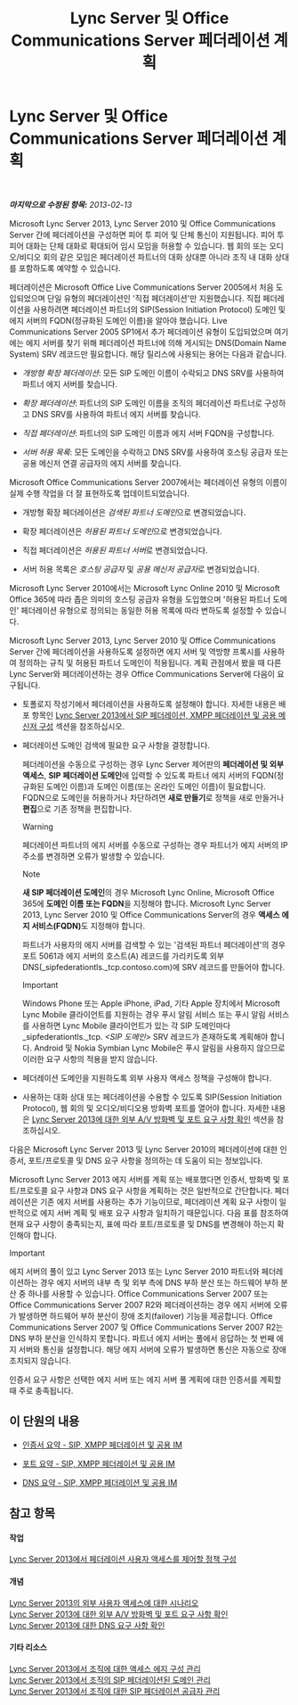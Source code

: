 ﻿---
title: Lync Server 및 Office Communications Server 페더레이션 계획
TOCTitle: Lync Server 및 Office Communications Server 페더레이션 계획
ms:assetid: c9eaf06b-054f-41a4-ad0c-499400d6c4c7
ms:mtpsurl: https://technet.microsoft.com/ko-kr/library/JJ205335(v=OCS.15)
ms:contentKeyID: 49305029
ms.date: 08/24/2015
mtps_version: v=OCS.15
ms.translationtype: HT
---

# Lync Server 및 Office Communications Server 페더레이션 계획

 

_**마지막으로 수정된 항목:** 2013-02-13_

Microsoft Lync Server 2013, Lync Server 2010 및 Office Communications Server 간에 페더레이션을 구성하면 피어 투 피어 및 단체 통신이 지원됩니다. 피어 투 피어 대화는 단체 대화로 확대되어 임시 모임을 허용할 수 있습니다. 웹 회의 또는 오디오/비디오 회의 같은 모임은 페더레이션 파트너의 대화 상대뿐 아니라 조직 내 대화 상대를 포함하도록 예약할 수 있습니다.

페더레이션은 Microsoft Office Live Communications Server 2005에서 처음 도입되었으며 단일 유형의 페더레이션인 '직접 페더레이션'만 지원했습니다. 직접 페더레이션을 사용하려면 페더레이션 파트너의 SIP(Session Initiation Protocol) 도메인 및 에지 서버의 FQDN(정규화된 도메인 이름)을 알아야 했습니다. Live Communications Server 2005 SP1에서 추가 페더레이션 유형이 도입되었으며 여기에는 에지 서버를 찾기 위해 페더레이션 파트너에 의해 게시되는 DNS(Domain Name System) SRV 레코드만 필요합니다. 해당 릴리스에 사용되는 용어는 다음과 같습니다.

  - *개방형 확장 페더레이션*: 모든 SIP 도메인 이름이 수락되고 DNS SRV를 사용하여 파트너 에지 서버를 찾습니다.

  - *확장 페더레이션*: 파트너의 SIP 도메인 이름을 조직의 페더레이션 파트너로 구성하고 DNS SRV를 사용하여 파트너 에지 서버를 찾습니다.

  - *직접 페더레이션*: 파트너의 SIP 도메인 이름과 에지 서버 FQDN을 구성합니다.

  - *서버 허용 목록*: 모든 도메인을 수락하고 DNS SRV를 사용하여 호스팅 공급자 또는 공용 메신저 연결 공급자의 에지 서버를 찾습니다.

Microsoft Office Communications Server 2007에서는 페더레이션 유형의 이름이 실제 수행 작업을 더 잘 표현하도록 업데이트되었습니다.

  - 개방형 확장 페더레이션은 *검색된 파트너 도메인*으로 변경되었습니다.

  - 확장 페더레이션은 *허용된 파트너 도메인*으로 변경되었습니다.

  - 직접 페더레이션은 *허용된 파트너 서버*로 변경되었습니다.

  - 서버 허용 목록은 *호스팅 공급자* 및 *공용 메신저 공급자*로 변경되었습니다.

Microsoft Lync Server 2010에서는 Microsoft Lync Online 2010 및 Microsoft Office 365에 따라 좁은 의미의 호스팅 공급자 유형을 도입했으며 '허용된 파트너 도메인' 페더레이션 유형으로 정의되는 동일한 허용 목록에 따라 변하도록 설정할 수 있습니다.

Microsoft Lync Server 2013, Lync Server 2010 및 Office Communications Server 간에 페더레이션을 사용하도록 설정하면 에지 서버 및 역방향 프록시를 사용하여 정의하는 규칙 및 허용된 파트너 도메인이 적용됩니다. 계획 관점에서 봤을 때 다른 Lync Server와 페더레이션하는 경우 Office Communications Server에 다음이 요구됩니다.

  - 토폴로지 작성기에서 페더레이션을 사용하도록 설정해야 합니다. 자세한 내용은 배포 항목인 [Lync Server 2013에서 SIP 페더레이션, XMPP 페더레이션 및 공용 메신저 구성](lync-server-2013-configuring-sip-federation-xmpp-federation-and-public-instant-messaging.md) 섹션을 참조하십시오.

  - 페더레이션 도메인 검색에 필요한 요구 사항을 결정합니다.
    
       페더레이션을 수동으로 구성하는 경우 Lync Server 제어판의 **페더레이션 및 외부 액세스**, **SIP 페더레이션 도메인**에 입력할 수 있도록 파트너 에지 서버의 FQDN(정규화된 도메인 이름)과 도메인 이름(또는 온라인 도메인 이름)이 필요합니다. FQDN으로 도메인을 허용하거나 차단하려면 **새로 만들기**로 정책을 새로 만들거나 **편집**으로 기존 정책을 편집합니다.
        

      > [!WARNING]
      > 페더레이션 파트너의 에지 서버를 수동으로 구성하는 경우 파트너가 에지 서버의 IP 주소를 변경하면 오류가 발생할 수 있습니다.        

      > [!NOTE]
      > <STRONG>새 SIP 페더레이션 도메인</STRONG>의 경우 Microsoft Lync Online, Microsoft Office 365에 <STRONG>도메인 이름 또는 FQDN</STRONG>을 지정해야 합니다. Microsoft Lync Server 2013, Lync Server 2010 및 Office Communications Server의 경우 <STRONG>액세스 에지 서비스(FQDN)</STRONG>도 지정해야 합니다.

    
      파트너가 사용자의 에지 서버를 검색할 수 있는 '검색된 파트너 페더레이션'의 경우 포트 5061과 에지 서버의 호스트(A) 레코드를 가리키도록 외부 DNS(\_sipfederationtls.\_tcp.contoso.com)에 SRV 레코드를 만들어야 합니다.
        

      > [!IMPORTANT]
      > Windows Phone 또는 Apple iPhone, iPad, 기타 Apple 장치에서 Microsoft Lync Mobile 클라이언트를 지원하는 경우 푸시 알림 서비스 또는 푸시 알림 서비스를 사용하면 Lync Mobile 클라이언트가 있는 각 SIP 도메인마다 _sipfederationtls._tcp. <EM>&lt;SIP 도메인&gt;</EM> SRV 레코드가 존재하도록 계획해야 합니다. Android 및 Nokia Symbian Lync Mobile은 푸시 알림을 사용하지 않으므로 이러한 요구 사항의 적용을 받지 않습니다.



  - 페더레이션 도메인을 지원하도록 외부 사용자 액세스 정책을 구성해야 합니다.

  - 사용하는 대화 상대 또는 페더레이션을 수용할 수 있도록 SIP(Session Initiation Protocol), 웹 회의 및 오디오/비디오용 방화벽 포트를 열어야 합니다. 자세한 내용은 [Lync Server 2013에 대한 외부 A/V 방화벽 및 포트 요구 사항 확인](lync-server-2013-determine-external-a-v-firewall-and-port-requirements.md) 섹션을 참조하십시오.

다음은 Microsoft Lync Server 2013 및 Lync Server 2010의 페더레이션에 대한 인증서, 포트/프로토콜 및 DNS 요구 사항을 정의하는 데 도움이 되는 정보입니다.

Microsoft Lync Server 2013 에지 서버를 계획 또는 배포했다면 인증서, 방화벽 및 포트/프로토콜 요구 사항과 DNS 요구 사항을 계획하는 것은 일반적으로 간단합니다. 페더레이션은 기존 에지 서버를 사용하는 추가 기능이므로, 페더레이션 계획 요구 사항이 일반적으로 에지 서버 계획 및 배포 요구 사항과 일치하기 때문입니다. 다음 표를 참조하여 현재 요구 사항이 충족되는지, 표에 따라 포트/프로토콜 및 DNS를 변경해야 하는지 확인해야 합니다.


> [!IMPORTANT]
> 에지 서버의 풀이 있고 Lync Server 2013 또는 Lync Server 2010 파트너와 페더레이션하는 경우 에지 서버의 내부 측 및 외부 측에 DNS 부하 분산 또는 하드웨어 부하 분산 중 하나를 사용할 수 있습니다. Office Communications Server 2007 또는 Office Communications Server 2007 R2와 페더레이션하는 경우 에지 서버에 오류가 발생하면 하드웨어 부하 분산이 장애 조치(failover) 기능을 제공합니다. Office Communications Server 2007 및 Office Communications Server 2007 R2는 DNS 부하 분산을 인식하지 못합니다. 파트너 에지 서버는 풀에서 응답하는 첫 번째 에지 서버와 통신을 설정합니다. 해당 에지 서버에 오류가 발생하면 통신은 자동으로 장애 조치되지 않습니다.



인증서 요구 사항은 선택한 에지 서버 또는 에지 서버 풀 계획에 대한 인증서를 계획할 때 주로 충족됩니다.

## 이 단원의 내용

  - [인증서 요약 - SIP, XMPP 페더레이션 및 공용 IM](lync-server-2013-certificate-summary-sip-xmpp-federation-and-public-instant-messaging.md)

  - [포트 요약 - SIP, XMPP 페더레이션 및 공용 IM](lync-server-2013-port-summary-sip-xmpp-federation-and-public-instant-messaging.md)

  - [DNS 요약 - SIP, XMPP 페더레이션 및 공용 IM](lync-server-2013-dns-summary-sip-xmpp-federation-and-public-instant-messaging.md)

## 참고 항목

#### 작업

[Lync Server 2013에서 페더레이션 사용자 액세스를 제어할 정책 구성](lync-server-2013-configure-policies-to-control-federated-user-access.md)  

#### 개념

[Lync Server 2013의 외부 사용자 액세스에 대한 시나리오](lync-server-2013-scenarios-for-external-user-access.md)  
[Lync Server 2013에 대한 외부 A/V 방화벽 및 포트 요구 사항 확인](lync-server-2013-determine-external-a-v-firewall-and-port-requirements.md)  
[Lync Server 2013에 대한 DNS 요구 사항 확인](lync-server-2013-determine-dns-requirements.md)  

#### 기타 리소스

[Lync Server 2013에서 조직에 대한 액세스 에지 구성 관리](lync-server-2013-manage-access-edge-configuration-for-your-organization.md)  
[Lync Server 2013에서 조직의 SIP 페더레이션된 도메인 관리](lync-server-2013-manage-sip-federated-domains-for-your-organization.md)  
[Lync Server 2013에서 조직에 대한 SIP 페더레이션 공급자 관리](lync-server-2013-manage-sip-federated-providers-for-your-organization.md)

